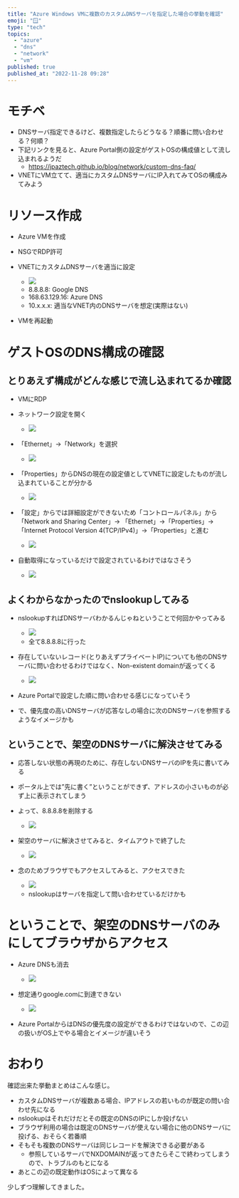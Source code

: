 ```yaml
---
title: "Azure Windows VMに複数のカスタムDNSサーバを指定した場合の挙動を確認"
emoji: "🪟"
type: "tech"
topics:
  - "azure"
  - "dns"
  - "network"
  - "vm"
published: true
published_at: "2022-11-28 09:28"
---
```


# モチベ
- DNSサーバ指定できるけど、複数指定したらどうなる？順番に問い合わせる？何順？
- 下記リンクを見ると、Azure Portal側の設定がゲストOSの構成値として流し込まれるようだ
	- https://jpaztech.github.io/blog/network/custom-dns-faq/
- VNETにVM立てて、適当にカスタムDNSサーバにIP入れてみてOSの構成みてみよう

# リソース作成
- Azure VMを作成
- NSGでRDP許可
- VNETにカスタムDNSサーバを適当に設定
	- ![](https://storage.googleapis.com/zenn-user-upload/ffe042215f43-20221128.png)
	- 8.8.8.8: Google DNS
	- 168.63.129.16: Azure DNS
	- 10.x.x.x: 適当なVNET内のDNSサーバを想定(実際はない)

- VMを再起動


# ゲストOSのDNS構成の確認
## とりあえず構成がどんな感じで流し込まれてるか確認
- VMにRDP
- ネットワーク設定を開く
	- ![](https://storage.googleapis.com/zenn-user-upload/f7ceaef8af33-20221128.png)

- 「Ethernet」->「Network」を選択
	- ![](https://storage.googleapis.com/zenn-user-upload/586ea7709b7f-20221128.png)

- 「Properties」からDNSの現在の設定値としてVNETに設定したものが流し込まれていることが分かる
	- ![](https://storage.googleapis.com/zenn-user-upload/9e04e01d7c6a-20221128.png)

- 「設定」からでは詳細設定ができないため「コントロールパネル」から「Network and Sharing Center」-> 「Ethernet」->「Properties」->「Internet Protocol Version 4(TCP/IPv4)」->「Properties」と進む
	- ![](https://storage.googleapis.com/zenn-user-upload/1f1215c90d9c-20221128.png)

- 自動取得になっているだけで設定されているわけではなさそう
	- ![](https://storage.googleapis.com/zenn-user-upload/b0dc90fdb01d-20221128.png)

## よくわからなかったのでnslookupしてみる
- nslookupすればDNSサーバわかるんじゃねということで何回かやってみる
	- ![](https://storage.googleapis.com/zenn-user-upload/6bbeb3c6b91c-20221128.png)
	- 全て8.8.8.8に行った

- 存在していないレコード(とりあえずプライベートIP)についても他のDNSサーバに問い合わせるわけではなく、Non-existent domainが返ってくる
	- ![](https://storage.googleapis.com/zenn-user-upload/a1c5876b4422-20221128.png)

- Azure Portalで設定した順に問い合わせる感じになっていそう
- で、優先度の高いDNSサーバが応答なしの場合に次のDNSサーバを参照するようなイメージかも

## ということで、架空のDNSサーバに解決させてみる
- 応答しない状態の再現のために、存在しないDNSサーバのIPを先に書いてみる
- ポータル上では”先に書く”ということができず、アドレスの小さいものが必ず上に表示されてしまう
- よって、8.8.8.8を削除する
	- ![](https://storage.googleapis.com/zenn-user-upload/00b170df7819-20221128.png)

- 架空のサーバに解決させてみると、タイムアウトで終了した
	- ![](https://storage.googleapis.com/zenn-user-upload/6f0e2de3ae9b-20221128.png)
	
- 念のためブラウザでもアクセスしてみると、アクセスできた
	- ![](https://storage.googleapis.com/zenn-user-upload/1e5cf3f5dc82-20221128.png)
	- nslookupはサーバを指定して問い合わせているだけかも
# ということで、架空のDNSサーバのみにしてブラウザからアクセス
- Azure DNSも消去
	- ![](https://storage.googleapis.com/zenn-user-upload/1aa058ed08ae-20221128.png)
- 想定通りgoogle.comに到達できない
	- ![](https://storage.googleapis.com/zenn-user-upload/e349c855844a-20221128.png)


- Azure PortalからはDNSの優先度の設定ができるわけではないので、この辺の扱いがOS上でやる場合とイメージが違いそう

# おわり
確認出来た挙動まとめはこんな感じ。
- カスタムDNSサーバが複数ある場合、IPアドレスの若いものが既定の問い合わせ先になる
- nslookupはそれだけだとその既定のDNSのIPにしか投げない
- ブラウザ利用の場合は既定のDNSサーバが使えない場合に他のDNSサーバに投げる、おそらく若番順
- そもそも複数のDNSサーバは同じレコードを解決できる必要がある
	- 参照しているサーバでNXDOMAINが返ってきたらそこで終わってしまうので、トラブルのもとになる
- あとこの辺の既定動作はOSによって異なる

少しずつ理解してきました。